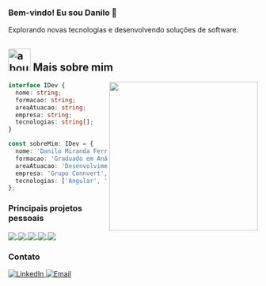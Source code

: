 ### Bem-vindo! Eu sou Danilo 👋

Explorando novas tecnologias e desenvolvendo soluções de software.

## <img width="45" alt="about" src="https://raw.github.com/elizarov/elizarov/master/about.png"> Mais sobre mim

<img align="right" width="300" src="https://i2.wp.com/allhtaccess.info/wp-content/uploads/2018/03/programming.gif?fit=1281%2C716&ssl=1" />

```ts
interface IDev {
  nome: string;
  formacao: string;
  areaAtuacao: string;
  empresa: string;
  tecnologias: string[];
}

const sobreMim: IDev = {
  nome: 'Danilo Miranda Ferreira', 
  formacao: 'Graduado em Análise e Desenvolvimento de Sistemas',
  areaAtuacao: 'Desenvolvimento Front-end',
  empresa: 'Grupo Connvert',
  tecnologias: ['Angular', 'RxJS', 'TypeScript', 'SASS'],
};
```

### **Principais projetos pessoais**

<a href="https://github.com/TechFring/ng-movies">
  <img align="center" src="https://github-readme-stats.vercel.app/api/pin/?username=TechFring&repo=ng-movies&theme=dracula"/>
</a>

<a href="https://github.com/TechFring/ng-decbase">
  <img align="center" src="https://github-readme-stats.vercel.app/api/pin/?username=TechFring&repo=ng-decbase&theme=dracula"/>
</a>

<a href="https://github.com/TechFring/furnishop">
  <img align="center" src="https://github-readme-stats.vercel.app/api/pin/?username=TechFring&repo=furnishop&theme=dracula"/>
</a>

<a href="https://github.com/TechFring/ng-tech-boggler">
  <img align="center" src="https://github-readme-stats.vercel.app/api/pin/?username=TechFring&repo=ng-tech-boggler&theme=dracula"/>
</a>

<a href="https://github.com/TechFring/simple-online-store">
  <img align="center" src="https://github-readme-stats.vercel.app/api/pin/?username=TechFring&repo=simple-online-store&theme=dracula"/>
</a>

### **Contato**

<a href="https://www.linkedin.com/in/danilo-miranda-877851135/">
  <img alt="LinkedIn" src="https://img.shields.io/badge/LinkedIn-Danilo%20Miranda-blue?style=flat-square&logo=linkedin">
 </a>

<a href="mailto:danilo030920@gmail.com">
  <img alt="Email" src="https://img.shields.io/badge/Email-danilo030920@gmail.com-blue?style=flat-square&logo=gmail">
</a>

